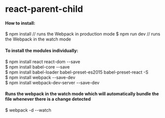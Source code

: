 # react-parent-child

#### How to install:   
$ npm install   // runs the Webpack in production mode
$ npm run dev   // runs the Webpack in the watch mode

#### To install the modules individually:
$ npm install react react-dom --save   
$ npm install babel-core --save   
$ npm install babel-loader babel-preset-es2015 babel-preset-react -S   
$ npm install webpack --save-dev   
$ npm install webpack-dev-server --save-dev   

#### Runs the webpack in the watch mode which will automatically bundle the file whenever there is a change detected
$ webpack -d --watch   
